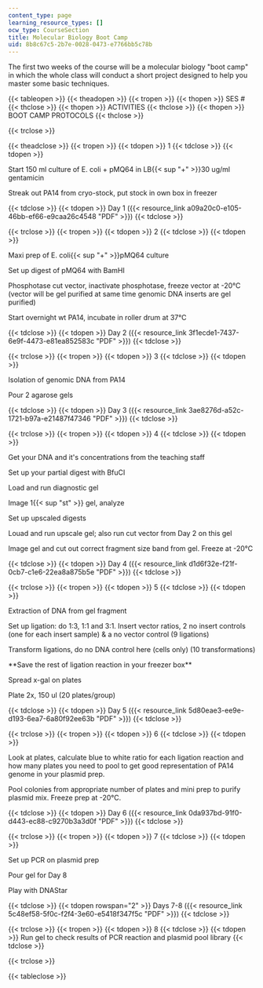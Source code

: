 ```yaml
---
content_type: page
learning_resource_types: []
ocw_type: CourseSection
title: Molecular Biology Boot Camp
uid: 8b8c67c5-2b7e-0028-0473-e7766bb5c78b
---
```


The first two weeks of the course will be a molecular biology "boot camp" in which the whole class will conduct a short project designed to help you master some basic techniques.

{{< tableopen >}}
{{< theadopen >}}
{{< tropen >}}
{{< thopen >}}
SES #
{{< thclose >}}
{{< thopen >}}
ACTIVITIES
{{< thclose >}}
{{< thopen >}}
BOOT CAMP PROTOCOLS
{{< thclose >}}

{{< trclose >}}

{{< theadclose >}}
{{< tropen >}}
{{< tdopen >}}
1
{{< tdclose >}}
{{< tdopen >}}


Start 150 ml culture of E. coli + pMQ64 in LB{{< sup "+" >}}30 ug/ml gentamicin

Streak out PA14 from cryo-stock, put stock in own box in freezer


{{< tdclose >}}
{{< tdopen >}}
Day 1 ({{< resource_link a09a20c0-e105-46bb-ef66-e9caa26c4548 "PDF" >}})
{{< tdclose >}}

{{< trclose >}}
{{< tropen >}}
{{< tdopen >}}
2
{{< tdclose >}}
{{< tdopen >}}


Maxi prep of E. coli{{< sup "+" >}}pMQ64 culture

Set up digest of pMQ64 with BamHI

Phosphotase cut vector, inactivate phosphotase, freeze vector at -20°C (vector will be gel purified at same time genomic DNA inserts are gel purified)

Start overnight wt PA14, incubate in roller drum at 37°C


{{< tdclose >}}
{{< tdopen >}}
Day 2 ({{< resource_link 3f1ecde1-7437-6e9f-4473-e81ea852583c "PDF" >}})
{{< tdclose >}}

{{< trclose >}}
{{< tropen >}}
{{< tdopen >}}
3
{{< tdclose >}}
{{< tdopen >}}


Isolation of genomic DNA from PA14

Pour 2 agarose gels


{{< tdclose >}}
{{< tdopen >}}
Day 3 ({{< resource_link 3ae8276d-a52c-1721-b97a-e21487f47346 "PDF" >}})
{{< tdclose >}}

{{< trclose >}}
{{< tropen >}}
{{< tdopen >}}
4
{{< tdclose >}}
{{< tdopen >}}


Get your DNA and it's concentrations from the teaching staff

Set up your partial digest with BfuCI

Load and run diagnostic gel

Image 1{{< sup "st" >}} gel, analyze

Set up upscaled digests

Louad and run upscale gel; also run cut vector from Day 2 on this gel

Image gel and cut out correct fragment size band from gel. Freeze at -20°C


{{< tdclose >}}
{{< tdopen >}}
Day 4 ({{< resource_link d1d6f32e-f21f-0cb7-c1e6-22ea8a875b5e "PDF" >}})
{{< tdclose >}}

{{< trclose >}}
{{< tropen >}}
{{< tdopen >}}
5
{{< tdclose >}}
{{< tdopen >}}


Extraction of DNA from gel fragment

Set up ligation: do 1:3, 1:1 and 3:1. Insert vector ratios, 2 no insert controls (one for each insert sample) & a no vector control (9 ligations)

Transform ligations, do no DNA control here (cells only) (10 transformations)

\*\*Save the rest of ligation reaction in your freezer box\*\*

Spread x-gal on plates

Plate 2x, 150 ul (20 plates/group)


{{< tdclose >}}
{{< tdopen >}}
Day 5 ({{< resource_link 5d80eae3-ee9e-d193-6ea7-6a80f92ee63b "PDF" >}})
{{< tdclose >}}

{{< trclose >}}
{{< tropen >}}
{{< tdopen >}}
6
{{< tdclose >}}
{{< tdopen >}}


Look at plates, calculate blue to white ratio for each ligation reaction and how many plates you need to pool to get good representation of PA14 genome in your plasmid prep.

Pool colonies from appropriate number of plates and mini prep to purify plasmid mix. Freeze prep at -20°C.


{{< tdclose >}}
{{< tdopen >}}
Day 6 ({{< resource_link 0da937bd-91f0-d443-ec88-c9270b3a3d0f "PDF" >}})
{{< tdclose >}}

{{< trclose >}}
{{< tropen >}}
{{< tdopen >}}
7
{{< tdclose >}}
{{< tdopen >}}


Set up PCR on plasmid prep

Pour gel for Day 8

Play with DNAStar


{{< tdclose >}}
{{< tdopen rowspan="2" >}}
Days 7-8 ({{< resource_link 5c48ef58-5f0c-f2f4-3e60-e5418f347f5c "PDF" >}})
{{< tdclose >}}

{{< trclose >}}
{{< tropen >}}
{{< tdopen >}}
8
{{< tdclose >}}
{{< tdopen >}}
Run gel to check results of PCR reaction and plasmid pool library
{{< tdclose >}}

{{< trclose >}}

{{< tableclose >}}